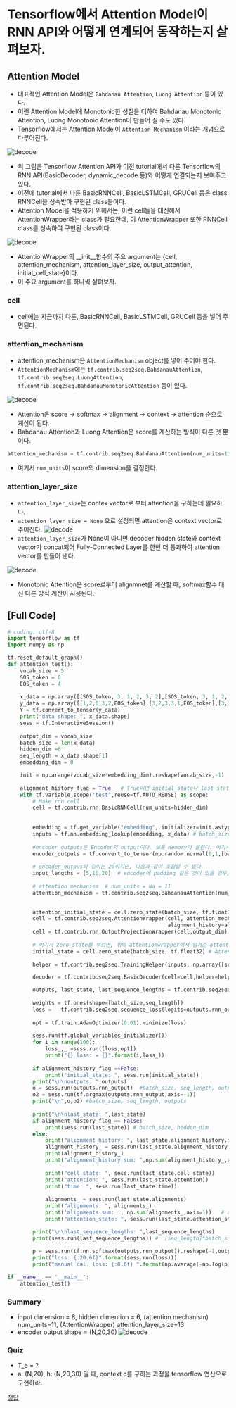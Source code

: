 # Tensorflow에서 Attention Model이 RNN API와 어떻게 연계되어 동작하는지 살펴보자.

## Attention Model
* 대표적인 Attention Model은 `Bahdanau Attention`, `Luong Attention` 등이 있다.
* 이런 Attention Model에 Monotonic한 성질을 더하여 Bahdanau Monotonic Attention, Luong Monotonic Attention이 만들어 질 수도 있다.
* Tensorflow에서는 Attention Model이 `Attention Mechanism` 이라는 개념으로 다루어진다.

![decode](./attentioin-dynamic-rnn-decode.png)

* 위 그림은 Tensorflow Attention API가 이전 tutorial에서 다룬 Tensorflow의 RNN API(BasicDecoder, dynamic_decode 등)와 어떻게 연결되는지 보여주고 있다.
* 이전에 tutorial에서 다룬 BasicRNNCell, BasicLSTMCell, GRUCell 등은 class RNNCell을 상속받아 구현된 class들이다.
* Attention Model을 적용하기 위해서는, 이런 cell들을 대신해서 AttentionWrapper라는 class가 필요한데, 이 AttentionWrapper 또한 RNNCell class를 상속하여 구현된 class이다.

![decode](./AttentionWrapper-API.png)

* AttentionWrapper의 __init__함수의 주요 argument는 {cell, attention_mechanism, attention_layer_size, output_attention, initial_cell_state}이다.
* 이 주요 argument를 하나씩 살펴보자.

### cell
* cell에는 지금까지 다룬, BasicRNNCell, BasicLSTMCell, GRUCell 등을 넣어 주면된다.


### attention_mechanism
* attention_mechanism은 `AttentionMechanism` object를 넣어 주어야 한다.
* `AttentionMechanism`에는 `tf.contrib.seq2seq.BahdanauAttention`, `tf.contrib.seq2seq.LuongAttention`, `tf.contrib.seq2seq.BahdanauMonotonicAttention` 등이 있다.

![decode](./Attention.png)
* Attention은 score -> softmax -> alignment -> context -> attention 순으로 계산이 된다.
* Bahdanau Attention과 Luong Attention은 score를 계산하는 방식이 다른 것 뿐이다.
```python
attention_mechanism = tf.contrib.seq2seq.BahdanauAttention(num_units=11, memory=encoder_outputs,memory_sequence_length=input_lengths,normalize=False)
```
* 여기서 `num_units`이 score의 dimension을 결정한다.

### attention_layer_size
* `attention_layer_size`는 contex vector로 부터 attention을 구하는데 필요하다.
* `attention_layer_size = None` 으로 설정되면 attention은 context vector로 주어진다.
![decode](./attention-layer-size.png)
* `attention_layer_size`가 None이 아니면 decoder hidden state와 context vector가 concat되어 Fully-Connected Layer를 한번 더 통과하여 attention vector를 만들어 낸다.



![decode](./Bahdanau-Luong-Attention.png)
* Monotonic Attention은 score로부터 alignmnet를 계산할 때, softmax함수 대신 다른 방식 계산이 사용된다.

## [Full Code]
```python
# coding: utf-8
import tensorflow as tf
import numpy as np

tf.reset_default_graph()
def attention_test():
    vocab_size = 5
    SOS_token = 0
    EOS_token = 4
    
    x_data = np.array([[SOS_token, 3, 1, 2, 3, 2],[SOS_token, 3, 1, 2, 3, 1],[SOS_token, 1, 3, 2, 2, 1]], dtype=np.int32)
    y_data = np.array([[1,2,0,3,2,EOS_token],[3,2,3,3,1,EOS_token],[3,1,1,2,0,EOS_token]],dtype=np.int32)
    Y = tf.convert_to_tensor(y_data)
    print("data shape: ", x_data.shape)
    sess = tf.InteractiveSession()
    
    output_dim = vocab_size
    batch_size = len(x_data)
    hidden_dim =6
    seq_length = x_data.shape[1]
    embedding_dim = 8

    init = np.arange(vocab_size*embedding_dim).reshape(vocab_size,-1)
    
    alignment_history_flag = True   # True이면 initial_state나 last state를 sess.run 하면 안됨. alignment_history가 function이기 때문에...
    with tf.variable_scope('test',reuse=tf.AUTO_REUSE) as scope:
        # Make rnn cell
        cell = tf.contrib.rnn.BasicRNNCell(num_units=hidden_dim)
        
        
        embedding = tf.get_variable("embedding", initializer=init.astype(np.float32),dtype = tf.float32)
        inputs = tf.nn.embedding_lookup(embedding, x_data) # batch_size  x seq_length x embedding_dim
    
        #encoder_outputs은 Encoder의 output이다. 보통 Memory라 불린다. 여기서는 toy model이기 때문에 ranodm값을 생성하여 넣어 준다.
        encoder_outputs = tf.convert_to_tensor(np.random.normal(0,1,[batch_size,20,30]).astype(np.float32)) # 20: encoder sequence length, 30: encoder hidden dim
        
        # encoder_outpus의 길이는 20이지만, 다음과 같이 조절할 수 있다.
        input_lengths = [5,10,20]  # encoder에 padding 같은 것이 있을 경우, attention을 주지 않기 위해
        
        # attention mechanism  # num_units = Na = 11
        attention_mechanism = tf.contrib.seq2seq.BahdanauAttention(num_units=11, memory=encoder_outputs,memory_sequence_length=input_lengths,normalize=False)

        
        attention_initial_state = cell.zero_state(batch_size, tf.float32)
        cell = tf.contrib.seq2seq.AttentionWrapper(cell, attention_mechanism, attention_layer_size=13,initial_cell_state=attention_initial_state,
                                                   alignment_history=alignment_history_flag,output_attention=True)
        cell = tf.contrib.rnn.OutputProjectionWrapper(cell,output_dim)
        
        # 여기서 zero_state를 부르면, 위의 attentionwrapper에서 넘겨준 attention_initial_state를 가져온다. 즉, AttentionWrapperState.cell_state에는 넣어준 값이 들어있다.
        initial_state = cell.zero_state(batch_size, tf.float32) # AttentionWrapperState
 
        helper = tf.contrib.seq2seq.TrainingHelper(inputs, np.array([seq_length]*batch_size))

        decoder = tf.contrib.seq2seq.BasicDecoder(cell=cell,helper=helper,initial_state=initial_state)    

        outputs, last_state, last_sequence_lengths = tf.contrib.seq2seq.dynamic_decode(decoder=decoder,output_time_major=False,impute_finished=True)
     
        weights = tf.ones(shape=[batch_size,seq_length])
        loss =   tf.contrib.seq2seq.sequence_loss(logits=outputs.rnn_output, targets=Y, weights=weights)
     
        opt = tf.train.AdamOptimizer(0.01).minimize(loss)
        
        sess.run(tf.global_variables_initializer())
        for i in range(100):
            loss_,_ =sess.run([loss,opt])
            print("{} loss: = {}".format(i,loss_))
        
        if alignment_history_flag ==False:
            print("initial_state: ", sess.run(initial_state))
        print("\n\noutputs: ",outputs)
        o = sess.run(outputs.rnn_output)  #batch_size, seq_length, outputs
        o2 = sess.run(tf.argmax(outputs.rnn_output,axis=-1))
        print("\n",o,o2) #batch_size, seq_length, outputs
     
        print("\n\nlast_state: ",last_state)
        if alignment_history_flag == False:
            print(sess.run(last_state)) # batch_size, hidden_dim
        else:
            print("alignment_history: ", last_state.alignment_history.stack())
            alignment_history_ = sess.run(last_state.alignment_history.stack())
            print(alignment_history_)
            print("alignment_history sum: ",np.sum(alignment_history_,axis=-1))
            
            print("cell_state: ", sess.run(last_state.cell_state))
            print("attention: ", sess.run(last_state.attention))
            print("time: ", sess.run(last_state.time))
            
            alignments_ = sess.run(last_state.alignments)
            print("alignments: ", alignments_)
            print('alignments sum: ', np.sum(alignments_,axis=1))   # alignments의 합이 1인지 확인
            print("attention_state: ", sess.run(last_state.attention_state))

        print("\n\nlast_sequence_lengths: ",last_sequence_lengths)
        print(sess.run(last_sequence_lengths)) #  [seq_length]*batch_size    
     
        p = sess.run(tf.nn.softmax(outputs.rnn_output)).reshape(-1,output_dim)
        print("loss: {:20.6f}".format(sess.run(loss)))
        print("manual cal. loss: {:0.6f} ".format(np.average(-np.log(p[np.arange(y_data.size),y_data.flatten()]))) )   

if __name__ == '__main__':
    attention_test()
```

### Summary
* input dimension = 8, hidden dimention = 6, (attention mechanism) num_units=11, (AttentionWrapper) attention_layer_size=13
* encoder output shape = (N,20,30)
![decode](./attention-shape.png)

### Quiz
* T_e = ?
* a: (N,20), h: (N,20,30) 일 때, context c를 구하는 과정을 tensorflow 연산으로 구현하라.

[정답](https://github.com/hccho2/Tensorflow-RNN-Tutorial/blob/master/4.%20Attention%20with%20Tensorflow/answer.png)
